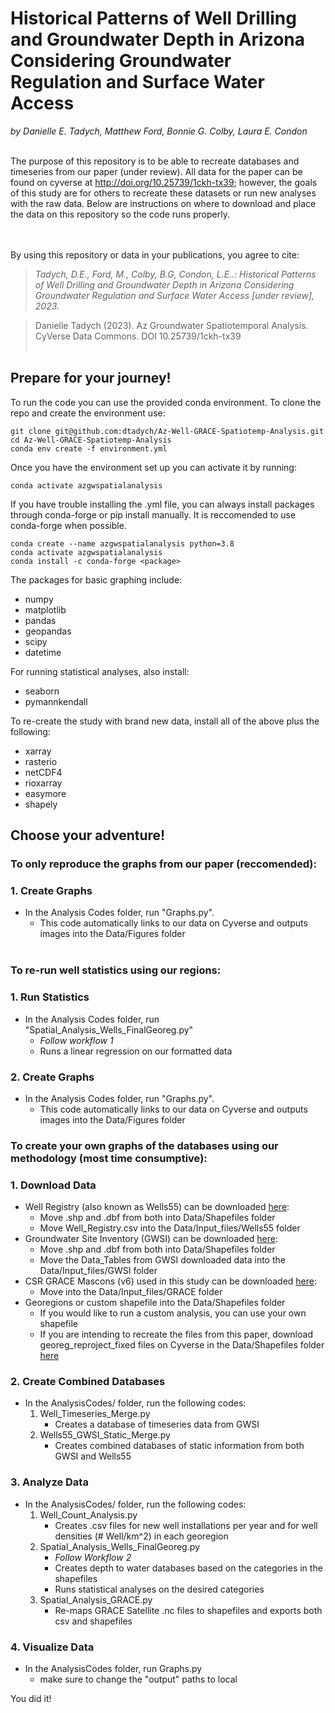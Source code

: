 # Historical Patterns of Well Drilling and Groundwater Depth in Arizona Considering Groundwater Regulation and Surface Water Access

*by Danielle E. Tadych, Matthew Ford, Bonnie G. Colby, Laura E. Condon*

<br>
The purpose of this repository is to be able to recreate databases and timeseries from our paper (under review).  All data for the paper can be found on cyverse at <a href='http://doi.org/10.25739/1ckh-tx39'>http://doi.org/10.25739/1ckh-tx39</a>; however, the goals of this study are for others to recreate these datasets or run new analyses with the raw data.  Below are instructions on where to download and place the data on this repository so the code runs properly.
</br>

<br></br>
By using this repository or data in your publications, you agree to cite:
> *Tadych, D.E., Ford, M., Colby, B.G, Condon, L.E..: Historical Patterns of Well Drilling and Groundwater Depth in Arizona Considering Groundwater Regulation and Surface Water Access [under review], 2023.*

> Danielle Tadych (2023). Az Groundwater Spatiotemporal Analysis. CyVerse Data Commons. DOI 10.25739/1ckh-tx39
<br></br>

## Prepare for your journey!
To run the code you can use the provided conda environment. To clone the repo and create the environment use:
```
git clone git@github.com:dtadych/Az-Well-GRACE-Spatiotemp-Analysis.git
cd Az-Well-GRACE-Spatiotemp-Analysis
conda env create -f environment.yml
```
Once you have the environment set up you can activate it by running:

```
conda activate azgwspatialanalysis
```
If you have trouble installing the .yml file, you can always install packages through conda-forge or pip install manually.  It is reccomended to use conda-forge when possible.
```
conda create --name azgwspatialanalysis python=3.8
conda activate azgwspatialanalysis
conda install -c conda-forge <package>
```

The packages for basic graphing include:
- numpy
- matplotlib
- pandas
- geopandas
- scipy
- datetime

For running statistical analyses, also install: 
- seaborn
- pymannkendall

To re-create the study with brand new data, install all of the above plus the following:
- xarray
- rasterio
- netCDF4
- rioxarray
- easymore
- shapely

## Choose your adventure!

### **To only reproduce the graphs from our paper (reccomended):**
### 1. Create Graphs
- In the Analysis Codes folder, run "Graphs.py".
  - This code automatically links to our data on Cyverse and outputs images into the Data/Figures folder
<br></br>

### **To re-run well statistics using our regions:**

### 1. Run Statistics
- In the Analysis Codes folder, run "Spatial_Analysis_Wells_FinalGeoreg.py"
  - *Follow workflow 1*
  - Runs a linear regression on our formatted data

### 2. Create Graphs
- In the Analysis Codes folder, run "Graphs.py".
  - This code automatically links to our data on Cyverse and outputs images into the Data/Figures folder

### **To create your own graphs of the databases using our methodology (most time consumptive):**

### 1. Download Data
- Well Registry (also known as Wells55) can be downloaded <a href="https://gisdata2016-11-18t150447874z-azwater.opendata.arcgis.com/datasets/azwater::well-registry/explore?location=34.114115%2C-111.970052%2C8.10">here</a>: 
    - Move .shp and .dbf from both into Data/Shapefiles folder
    - Move Well_Registry.csv into the Data/Input_files/Wells55 folder
- Groundwater Site Inventory (GWSI) can be downloaded <a href="https://gisdata2016-11-18t150447874z-azwater.opendata.arcgis.com/maps/gwsi-app/about">here</a>:
    - Move .shp and .dbf from both into Data/Shapefiles folder
    - Move the Data_Tables from GWSI downloaded data into the Data/Input_files/GWSI folder
- CSR GRACE Mascons (v6) used in this study can be downloaded <a href="https://www2.csr.utexas.edu/grace/RL06_mascons.html">here</a>:
    - Move into the Data/Input_files/GRACE folder
- Georegions or custom shapefile into the Data/Shapefiles folder
    - If you would like to run a custom analysis, you can use your own shapefile
    - If you are intending to recreate the files from this paper, download georeg_reproject_fixed files on Cyverse in the Data/Shapefiles folder <a href='http://doi.org/10.25739/1ckh-tx39'>here</a>

### 2. Create Combined Databases
- In the AnalysisCodes/ folder, run the following codes:
    1. Well_Timeseries_Merge.py
        - Creates a database of timeseries data from GWSI
    2. Wells55_GWSI_Static_Merge.py
        - Creates combined databases of static information from both GWSI and Wells55 
### 3. Analyze Data
- In the AnalysisCodes/ folder, run the following codes:
    1. Well_Count_Analysis.py
        - Creates .csv files for new well installations per year and for well densities (# Well/km^2) in each georegion
    2. Spatial_Analysis_Wells_FinalGeoreg.py
        - *Follow Workflow 2*
        - Creates depth to water databases based on the categories in the shapefiles
        - Runs statistical analyses on the desired categories
    3. Spatial_Analysis_GRACE.py
        - Re-maps GRACE Satellite .nc files to shapefiles and exports both csv and shapefiles
### 4. Visualize Data
- In the AnalysisCodes folder, run Graphs.py
   - make sure to change the "output" paths to local

You did it!